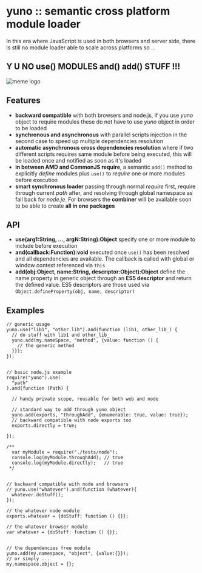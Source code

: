 yuno :: semantic cross platform module loader
=============================================
In this era where JavaScript is used in both browsers and server side, there is still no module loader able to scale across platforms so ...

Y U NO use() MODULES and() add() STUFF !!!
------------------------------------------
![meme logo](http://www.3site.eu/images/yuno.png)

Features
--------
  * **backward compatible** with both browsers and node.js, if you use *yuno* object to require modules these do not have to use *yuno* object in order to be loaded
  * **synchronous and asynchronous** with parallel scripts injection in the second case to speed up multiple dependencies resolution
  * **automatic asynchronous cross dependencies resolution** where if two different scripts requires same module before being executed, this will be loaded once and notified as soon as it's loaded
  * **in between AMD and CommonJS require**, a semantic `add()` method to explicitly *define* modules plus `use()` to *require* one or more modules before execution
  * **smart synchronous loader** passing through normal *require* first, require through current *path* after, and resolving through global namespace as fall back for *node.je*. For browsers the **combiner** will be available soon to be able to create **all in one packages**

API
---
  * **use(arg1:String, ..., argN:String):Object** specify one or more module to include before execution
  * **and(callback:Function):void** executed once `use()` has been resolved and all dependencies are available. The callback is called with global or window context referenced via `this`
  * **add(obj:Object, name:String, descriptor:Object):Object** define the name property in generic object through an **ES5 descriptor** and return the defined value. ES5 descriptors are those used via `Object.defineProperty(obj, name, descriptor)`

Examples
--------

    // generic usage
    yuno.use("lib1", "other.lib").and(function (lib1, other_lib_) {
      // do stuff with lib1 and other_lib_
      yuno.add(my.nameSpace, "method", {value: function () {
        // the generic method
      }});
    });


    // basic node.js example
    require("yuno").use(
      "path"
    ).and(function (Path) {

      // handy private scope, reusable for both web and node

      // standard way to add through yuno object
      yuno.add(exports, "throughAdd", {enumerable: true, value: true});
      // backward compatible with node exports too
      exports.directly = true;

    });
    
    /**
      var myModule = require("./tests/node");
      console.log(myModule.throughAdd); // true
      console.log(myModule.directly);   // true
     */


    // backward compatible with node and browsers
    // yuno.use("whatever").and(function (whatever){
      whatever.doStuff();
    });
    
    // the whatever node module
    exports.whatever = {doStuff: function () {}};

    // the whatever browser module
    var whatever = {doStuff: function () {}};


    // the dependencies free module
    yuno.add(my.namespace, "object", {value:{}});
    // or simply ...
    my.namespace.object = {};



